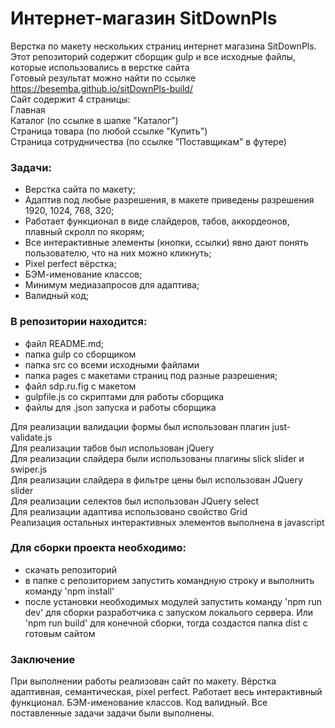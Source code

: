 # Интернет-магазин SitDownPls
Верстка по макету нескольких страниц интернет магазина SitDownPls. <br>
Этот репозиторий содержит сборщик gulp и все исходные файлы, которые использовались в верстке сайта <br>
Готовый результат можно найти по ссылке https://besemba.github.io/sitDownPls-build/ <br>
Сайт содержит 4 страницы: <br>
Главная <br>
Каталог (по ссылке в шапке "Каталог") <br>
Страница товара (по любой ссылке "Купить") <br>
Страница сотрудничества (по ссылке "Поставщикам" в футере) <br>

### Задачи: 
- Верстка сайта по макету;
- Адаптив под любые разрешения, в макете приведены разрешения 1920, 1024, 768, 320;
- Работает функционал в виде слайдеров, табов, аккордеонов, плавный скролл по якорям;
- Все интерактивные элементы (кнопки, ссылки) явно дают понять пользователю, что на них можно кликнуть;
- Pixel perfect вёрстка;
- БЭМ-именование классов;
- Минимум медиазапросов для адаптива;
- Валидный код;

### В репозитории находится:
- файл README.md;
- папка gulp со сборщиком
- папка src со всеми исходными файлами
- папка pages с макетами страниц под разные разрешения;
- файл sdp.ru.fig с макетом
- gulpfile.js со скриптами для работы сборщика
- файлы для .json запуска и работы сборщика

Для реализации валидации формы был использован плагин just-validate.js <br>
Для реализации табов был использован jQuery <br>
Для реализации слайдера были использованы плагины slick slider и swiper.js <br>
Для реализации слайдера в фильтре цены был использован JQuery slider <br>
Для реализации селектов был использован JQuery select <br>
Для реализации адаптива использовано свойство Grid <br>
Реализация остальных интерактивных элементов выполнена в javascript <br>

### Для сборки проекта необходимо:
- скачать репозиторий
- в папке с репозиторием запустить командную строку и выполнить команду 'npm install'
- после установки необходимых модулей запустить команду 'npm run dev' для сборки разработчика с запуском локалього сервера. Или 'npm run build' для конечной сборки, тогда создастся папка dist с готовым сайтом


### Заключение
При выполнении работы реализован сайт по макету. Вёрстка адаптивная, семантическая, pixel perfect. Работает весь интерактивный функционал. БЭМ-именование классов. Код валидный. Все поставленные задачи задачи были выполнены.

